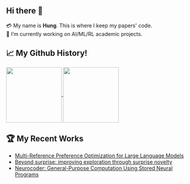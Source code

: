 ## Hi there 👋
💳 My name is **Hung**. This is where I keep my papers' code.  
🔭 I’m currently working on AI/ML/RL academic projects. 

## 📈 My Github History!
<a href="https://github.com/thaihungle/github-readme-stats">
  <img height=150 align="center" src="https://github-readme-stats.vercel.app/api?username=thaihungle&show_icons=true&theme=tokyonight&hide=prs,issues&hide_rank=true" />
</a>
<a href="https://github.com/thaihungle/top-langs">
  <img height=150 align="center" src="https://github-readme-stats.vercel.app/api/top-langs/?username=thaihungle&theme=tokyonight&layout=compact" />
</a>

## 🏆 My Recent Works
- [Multi-Reference Preference Optimization for Large Language Models](https://github.com/thaihungle/MRPO)
- [Beyond surprise: improving exploration through surprise novelty](https://github.com/thaihungle/SM)
- [Neurocoder: General-Purpose Computation Using Stored Neural Programs](https://github.com/thaihungle/Neurocoder)



<!--
**thaihungle/thaihungle** is a ✨ _special_ ✨ repository because its `README.md` (this file) appears on your GitHub profile.

Here are some ideas to get you started:

- 🔭 I’m currently working on ...
- 🌱 I’m currently learning ...
- 👯 I’m looking to collaborate on ...
- 🤔 I’m looking for help with ...
- 💬 Ask me about ...
- 📫 How to reach me: ...
- 😄 Pronouns: ...
- ⚡ Fun fact: ...
-->


